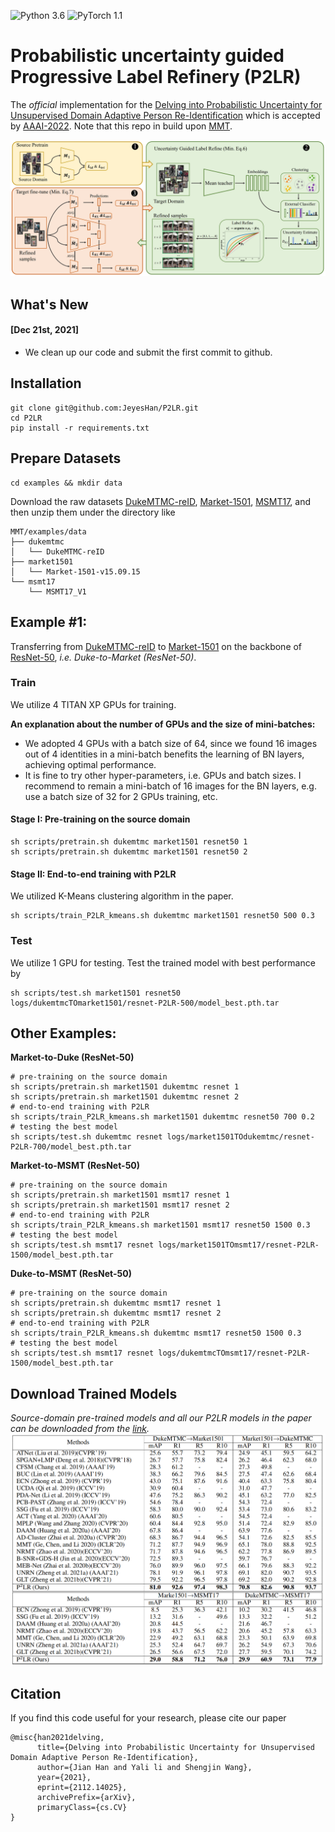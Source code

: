 ![Python 3.6](https://img.shields.io/badge/python-3.6-blue.svg)
![PyTorch 1.1](https://img.shields.io/badge/pytorch-1.1-yellow.svg)

# Probabilistic uncertainty guided Progressive Label Refinery (P2LR)

The *official* implementation for the [Delving into Probabilistic Uncertainty for Unsupervised Domain Adaptive Person Re-Identification](https://arxiv.org/abs/2112.14025) which is accepted by [AAAI-2022](https://aaai.org/Conferences/AAAI-22/). Note that this repo in build upon [MMT](https://github.com/yxgeee/MMT).


![framework](figs/framework.PNG)

## What's New

#### [Dec 21st, 2021]
+ We clean up our code and submit the first commit to github.

## Installation

```shell
git clone git@github.com:JeyesHan/P2LR.git
cd P2LR
pip install -r requirements.txt
```

## Prepare Datasets

```shell
cd examples && mkdir data
```
Download the raw datasets [DukeMTMC-reID](https://arxiv.org/abs/1609.01775), [Market-1501](https://www.cv-foundation.org/openaccess/content_iccv_2015/papers/Zheng_Scalable_Person_Re-Identification_ICCV_2015_paper.pdf), [MSMT17](https://arxiv.org/abs/1711.08565),
and then unzip them under the directory like
```
MMT/examples/data
├── dukemtmc
│   └── DukeMTMC-reID
├── market1501
│   └── Market-1501-v15.09.15
└── msmt17
    └── MSMT17_V1
```

## Example #1:
Transferring from [DukeMTMC-reID](https://arxiv.org/abs/1609.01775) to [Market-1501](https://www.cv-foundation.org/openaccess/content_iccv_2015/papers/Zheng_Scalable_Person_Re-Identification_ICCV_2015_paper.pdf) on the backbone of [ResNet-50](https://arxiv.org/abs/1512.03385), *i.e. Duke-to-Market (ResNet-50)*.

### Train
We utilize 4 TITAN XP GPUs for training.

**An explanation about the number of GPUs and the size of mini-batches:**
+ We adopted 4 GPUs with a batch size of 64, since we found 16 images out of 4 identities in a mini-batch benefits the learning of BN layers, achieving optimal performance.
+ It is fine to try other hyper-parameters, i.e. GPUs and batch sizes. I recommend to remain a mini-batch of 16 images for the BN layers, e.g. use a batch size of 32 for 2 GPUs training, etc.

#### Stage I: Pre-training on the source domain

```shell
sh scripts/pretrain.sh dukemtmc market1501 resnet50 1
sh scripts/pretrain.sh dukemtmc market1501 resnet50 2
```

#### Stage II: End-to-end training with P2LR
We utilized K-Means clustering algorithm in the paper.

```shell
sh scripts/train_P2LR_kmeans.sh dukemtmc market1501 resnet50 500 0.3
```

### Test
We utilize 1 GPU for testing.
Test the trained model with best performance by
```shell
sh scripts/test.sh market1501 resnet50 logs/dukemtmcTOmarket1501/resnet-P2LR-500/model_best.pth.tar
```



## Other Examples:
**Market-to-Duke (ResNet-50)**
```shell
# pre-training on the source domain
sh scripts/pretrain.sh market1501 dukemtmc resnet 1
sh scripts/pretrain.sh market1501 dukemtmc resnet 2
# end-to-end training with P2LR
sh scripts/train_P2LR_kmeans.sh market1501 dukemtmc resnet50 700 0.2
# testing the best model
sh scripts/test.sh dukemtmc resnet logs/market1501TOdukemtmc/resnet-P2LR-700/model_best.pth.tar
```
**Market-to-MSMT (ResNet-50)**
```shell
# pre-training on the source domain
sh scripts/pretrain.sh market1501 msmt17 resnet 1
sh scripts/pretrain.sh market1501 msmt17 resnet 2
# end-to-end training with P2LR
sh scripts/train_P2LR_kmeans.sh market1501 msmt17 resnet50 1500 0.3
# testing the best model
sh scripts/test.sh msmt17 resnet logs/market1501TOmsmt17/resnet-P2LR-1500/model_best.pth.tar
```
**Duke-to-MSMT (ResNet-50)**
```shell
# pre-training on the source domain
sh scripts/pretrain.sh dukemtmc msmt17 resnet 1
sh scripts/pretrain.sh dukemtmc msmt17 resnet 2
# end-to-end training with P2LR
sh scripts/train_P2LR_kmeans.sh dukemtmc msmt17 resnet50 1500 0.3
# testing the best model
sh scripts/test.sh msmt17 resnet logs/dukemtmcTOmsmt17/resnet-P2LR-1500/model_best.pth.tar
```



## Download Trained Models
*Source-domain pre-trained models and all our P2LR models in the paper can be downloaded from the [link](https://drive.google.com/file/d/1cQqWIu32FLQdtcPeLhyJx2arVNkqa1Mp/view?usp=sharing).*
![results](figs/results.PNG)


## Citation
If you find this code useful for your research, please cite our paper
```
@misc{han2021delving,
      title={Delving into Probabilistic Uncertainty for Unsupervised Domain Adaptive Person Re-Identification}, 
      author={Jian Han and Yali li and Shengjin Wang},
      year={2021},
      eprint={2112.14025},
      archivePrefix={arXiv},
      primaryClass={cs.CV}
}
```
